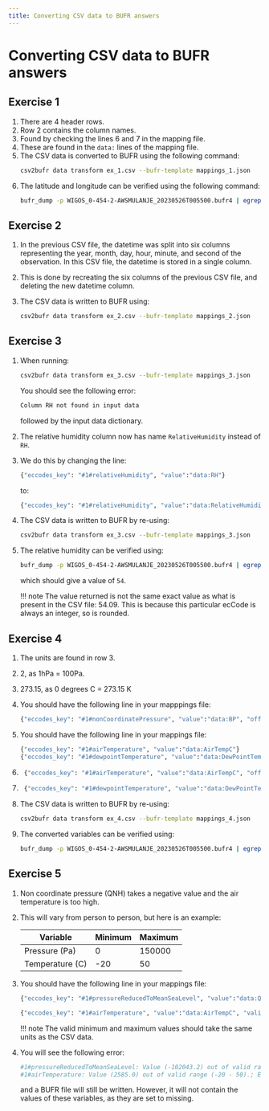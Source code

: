 ```yaml
---
title: Converting CSV data to BUFR answers
---
```


# Converting CSV data to BUFR answers

## Exercise 1

1. There are 4 header rows.
2. Row 2 contains the column names.
3. Found by checking the lines 6 and 7 in the mapping file.
4. These are found in the `data:` lines of the mapping file.
5. The CSV data is converted to BUFR using the following command:
    ```bash
    csv2bufr data transform ex_1.csv --bufr-template mappings_1.json
    ```
6. The latitude and longitude can be verified using the following command:
    ```bash
    bufr_dump -p WIGOS_0-454-2-AWSMULANJE_20230526T005500.bufr4 | egrep -i 'latitude|longitude'
    ```

## Exercise 2

1. In the previous CSV file, the datetime was split into six columns representing the year, month, day, hour, minute, and second of the observation. In this CSV file, the datetime is stored in a single column.

2. This is done by recreating the six columns of the previous CSV file, and deleting the new datetime column.

3. The CSV data is written to BUFR using:
    ```bash
    csv2bufr data transform ex_2.csv --bufr-template mappings_2.json
    ```

## Exercise 3

1. When running:
    ```bash
    csv2bufr data transform ex_3.csv --bufr-template mappings_3.json
    ```

    You should see the following error:

    ```bash
    Column RH not found in input data
    ```

    followed by the input data dictionary.

2. The relative humidity column now has name `RelativeHumidity` instead of `RH`.

3. We do this by changing the line:

    ```bash
    {"eccodes_key": "#1#relativeHumidity", "value":"data:RH"}
    ```

    to:

    ```bash
    {"eccodes_key": "#1#relativeHumidity", "value":"data:RelativeHumidity"}
    ```

4. The CSV data is written to BUFR by re-using:

    ```bash
    csv2bufr data transform ex_3.csv --bufr-template mappings_3.json
    ```

5. The relative humidity can be verified using:

    ```bash
    bufr_dump -p WIGOS_0-454-2-AWSMULANJE_20230526T005500.bufr4 | egrep -i relativeHumidity
    ```

    which should give a value of `54`.

    !!! note
        The value returned is not the same exact value as what is present in the CSV file: 54.09.
        This is because this particular ecCode is always an integer, so is rounded.


## Exercise 4

1. The units are found in row 3.
2. 2, as 1hPa = 100Pa.
3. 273.15, as 0 degrees C = 273.15 K
4. You should have the following line in your mapppings file:

    ```bash
    {"eccodes_key": "#1#nonCoordinatePressure", "value":"data:BP", "offset": "const:0", "scale": "const:2"}
    ```

5. You should have the following line in your mappings file:

    ```bash
    {"eccodes_key": "#1#airTemperature", "value":"data:AirTempC"}
    {"eccodes_key": "#1#dewpointTemperature", "value":"data:DewPointTempC"}
    ```

6. ```bash
    {"eccodes_key": "#1#airTemperature", "value":"data:AirTempC", "offset": "const:273.15", "scale": "const:0"}
    ```

7. ```bash
    {"eccodes_key": "#1#dewpointTemperature", "value":"data:DewPointTempC", "offset": "const:273.15", "scale": "const:0"}
    ```

8. The CSV data is written to BUFR by re-using:

    ```bash
    csv2bufr data transform ex_4.csv --bufr-template mappings_4.json
    ```

9. The converted variables can be verified using:

    ```bash
    bufr_dump -p WIGOS_0-454-2-AWSMULANJE_20230526T005500.bufr4 | egrep -i 'nonCoordinatePressure|airTemperature|dewpointTemperature'
    ```

## Exercise 5

1. Non coordinate pressure (QNH) takes a negative value and the air temperature is too high.

2. This will vary from person to person, but here is an example:

    | Variable        | Minimum | Maximum |
    |-----------------|---------|---------|
    | Pressure (Pa)   | 0       | 150000  |
    | Temperature (C) | -20     | 50      |

3. You should have the following line in your mappings file:

    ```bash
    {"eccodes_key": "#1#pressureReducedToMeanSeaLevel", "value":"data:QNH", "valid_min": "const:0", "valid_max": "const:150000"}
    ```

    ```bash
    {"eccodes_key": "#1#airTemperature", "value":"data:AirTempC", "valid_min": "const:-20", "valid_max": "const:50", "offset": "const:273.15", "scale": "const:0"}
    ```

    !!! note
    The valid minimum and maximum values should take the same units as the CSV data.

4. You will see the following error:

    ```bash
    #1#pressureReducedToMeanSeaLevel: Value (-102043.2) out of valid range (0 - 150000).; Element set to missing
    #1#airTemperature: Value (2585.0) out of valid range (-20 - 50).; Element set to missing
    ```

    and a BUFR file will still be written. However, it will not contain the values of these variables, as they are set to missing.

